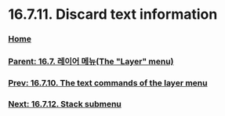 # 16.7.11. Discard text information

### [Home](./00-home.md)
### [Parent: 16.7. 레이어 메뉴(The "Layer" menu)](./16-07-00-the-layer-menu.md)
### [Prev: 16.7.10. The text commands of the layer menu](./16-07-10-the-text-commands-of-the-layer-menu.md)
### [Next: 16.7.12. Stack submenu](./16-07-12-stack-submenu.md)
